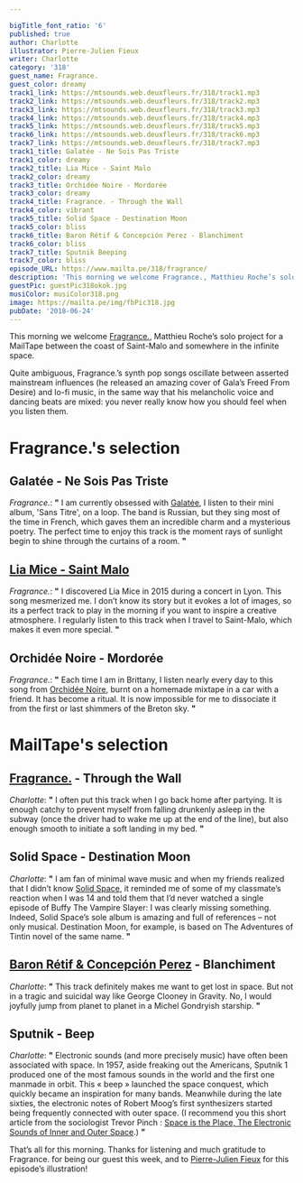 ```yaml
---

bigTitle_font_ratio: '6'
published: true
author: Charlotte
illustrator: Pierre-Julien Fieux
writer: Charlotte
category: '318'
guest_name: Fragrance.
guest_color: dreamy
track1_link: https://mtsounds.web.deuxfleurs.fr/318/track1.mp3
track2_link: https://mtsounds.web.deuxfleurs.fr/318/track2.mp3
track3_link: https://mtsounds.web.deuxfleurs.fr/318/track3.mp3
track4_link: https://mtsounds.web.deuxfleurs.fr/318/track4.mp3
track5_link: https://mtsounds.web.deuxfleurs.fr/318/track5.mp3
track6_link: https://mtsounds.web.deuxfleurs.fr/318/track6.mp3
track7_link: https://mtsounds.web.deuxfleurs.fr/318/track7.mp3
track1_title: Galatée - Ne Sois Pas Triste
track1_color: dreamy
track2_title: Lia Mice - Saint Malo
track2_color: dreamy
track3_title: Orchidée Noire - Mordorée
track3_color: dreamy
track4_title: Fragrance. - Through the Wall
track4_color: vibrant
track5_title: Solid Space - Destination Moon
track5_color: bliss
track6_title: Baron Rétif & Concepción Perez - Blanchiment
track6_color: bliss
track7_title: Sputnik Beeping
track7_color: bliss
episode_URL: https://www.mailta.pe/318/fragrance/
description: 'This morning we welcome Fragrance., Matthieu Roche’s solo project for a Sunday morning between the coast of Saint Malo and somewhere in the infinite space.  Quite ambiguous, Fragrance.’s synth pop songs oscillate between asserted mainstream influences (he released an amazing cover of Gala’s Freed From Desire) and lo-fi music, in the same way that his melancholic voice and dancing beats are mixed: you never really know how you should feel when you listen them.'
guestPic: guestPic318okok.jpg
musiColor: musiColor318.png
image: https://mailta.pe/img/fbPic318.jpg
pubDate: '2018-06-24'
---
```

This morning we welcome [Fragrance.](https://fragrancemusic.bandcamp.com/album/dust-disorders-ep), Matthieu Roche’s solo project for a MailTape between the coast of Saint-Malo and somewhere in the infinite space.
<p>Quite ambiguous, Fragrance.’s synth pop songs oscillate between asserted mainstream influences (he released an amazing cover of Gala’s Freed From Desire) and lo-fi music, in the same way that his melancholic voice and dancing beats are mixed: you never really know how you should feel when you listen them.


# Fragrance.'s selection

## Galatée - Ne Sois Pas Triste
_Fragrance._: **"** I am currently obsessed with [Galatée](https://www.facebook.com/galateegalateegalatee/), I listen to their mini album, 'Sans Titre', on a loop. The band is Russian, but they sing most of the time in French, which gaves them an incredible charm and a mysterious poetry. The perfect time to enjoy this track is the moment rays of sunlight begin to shine through the curtains of a room. **"** 

## [Lia Mice - Saint Malo](https://liamice.bandcamp.com/)
_Fragrance._: **"** I discovered Lia Mice in 2015 during a concert in Lyon. This song mesmerized me. I don’t know its story but it evokes a lot of images, so its a perfect track to play in the morning if you want to inspire a creative atmosphere. I regularly listen to this track when I travel to Saint-Malo, which makes it even more special. **"** 

## Orchidée Noire - Mordorée
_Fragrance._: **"** Each time I am in Brittany, I listen nearly every day to this song from [Orchidée Noire](https://orchideenoire.bandcamp.com/), burnt on a homemade mixtape in a car with a friend. It has become a ritual. It is now impossible for me to dissociate it from the first or last shimmers of the Breton sky. **"** 


# MailTape's selection

## [Fragrance.](https://fragrancemusic.bandcamp.com/) - Through the Wall
_Charlotte_: **"** I often put this track when I go back home after partying. It is enough catchy to prevent myself from falling drunkenly asleep in the subway (once the driver had to wake me up at the end of the line), but also enough smooth to initiate a soft landing in my bed. **"** 

## Solid Space - Destination Moon
_Charlotte_: **"** I am fan of minimal wave music and when my friends realized that I didn’t know [Solid Space](https://solid-space.bandcamp.com/), it reminded me of some of my classmate’s reaction when I was 14 and told them that I’d never watched a single episode of Buffy The Vampire Slayer: I was clearly missing something. Indeed, Solid Space’s sole album is amazing and full of references – not only musical. Destination Moon, for example, is based on The Adventures of Tintin novel of the same name. **"** 

## [Baron Rétif & Concepción Perez](https://brcp.bandcamp.com/) - Blanchiment
_Charlotte_: **"** This track definitely makes me want to get lost in space. But not in a tragic and suicidal way like George Clooney in Gravity. No, I would joyfully jump from planet to planet in a Michel Gondryish starship. **"** 

## Sputnik - Beep
_Charlotte_: **"** Electronic sounds (and more precisely music) have often been associated with space. In 1957, aside freaking out the Americans, Sputnik 1 produced one of the most famous sounds in the world and the first one manmade in orbit. This « beep » launched the space conquest, which quickly became an inspiration for many bands. Meanwhile during the late sixties, the electronic notes of Robert Moog’s first synthesizers started being frequently connected with outer space. (I recommend you this short article from the sociologist Trevor Pinch : [Space is the Place, The Electronic Sounds of Inner and Outer Space](https://www.researchcatalogue.net/view/108499/108500).) **"** 

That’s all for this morning. Thanks for listening and much gratitude to Fragrance. for being our guest this week, and to [Pierre-Julien Fieux](http://www.pierrejulienfieux.com/) for this episode’s illustration!
